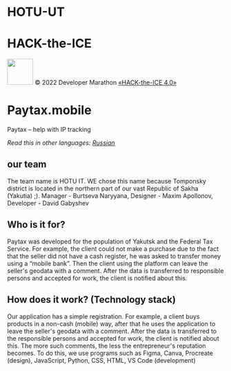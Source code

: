 # HOTU-UT
# HACK-the-ICE
[<img src="https://static.tildacdn.com/tild3161-3361-4131-a662-636334383666/Group_1548.svg" height="60" />](https://ityakutia.com/hack-the-ice)
© 2022 Developer Marathon [«HACK-the-ICE 4.0»](https://ityakutia.com/hack-the-ice) 
# Paytax.mobile

Paytax – help with IP tracking

_Read this in other languages: [Russian](README.md)_

## our team

The team name is HOTU IT. WE chose this name because Tomponsky district is located in the northern part of our vast Republic of Sakha (Yakutia) ;). Manager - Burtseva Naryyana, Designer - Maxim Apollonov, Developer - David Gabyshev

## Who is it for?

Paytax was developed for the population of Yakutsk and the Federal Tax Service. For example, the client could not make a purchase due to the fact that the seller did not have a cash register, he was asked to transfer money using a “mobile bank”. Then the client using the platform can leave the seller's geodata with a comment. After the data is transferred to responsible persons and accepted for work,
the client is notified about this.

## How does it work? (Technology stack)

Our application has a simple registration. For example, a client buys products in a non-cash (mobile) way, after that he uses the application to leave the seller's geodata with a comment. After the data is transferred to the responsible persons and accepted for work, the client is notified about this. The more such comments,
the less the entrepreneur's reputation becomes. To do this, we use programs such as Figma, Canva, Procreate (design), JavaScript, Python, CSS, HTML, VS Code (development)
